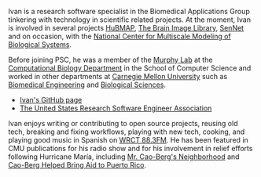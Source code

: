 Ivan is a research software specialist in the Biomedical Applications Group tinkering with technology in scientific related projects. At the moment, Ivan is involved in several projects [HuBMAP](https://commonfund.nih.gov/hubmap), [The Brain Image Library](https://www.brainimagelibrary.org/), [SenNet](https://sennetconsortium.org/) and on occasion, with the [National Center for Multiscale Modeling of Biological Systems](https://mmbios.pitt.edu/).

Before joining PSC, he was a member of the [Murphy Lab](http://murphylab.web.cmu.edu) at the [Computational Biology Department](http://www.cbd.cmu.edu) in the School of Computer Science and worked in other departments at [Carnegie Mellon University](http://www.cmu.edu) such as [Biomedical Engineering](https://www.cmu.edu/bme/) and [Biological Sciences](https://www.cmu.edu/bio/).

* [Ivan's GitHub page](https://github.com/icaoberg/)
* [The United States Research Software Engineer Association](https://us-rse.org/)

Ivan enjoys writing or contributing to open source projects, reusing
old tech, breaking and fixing workflows, playing with new tech,
cooking, and playing good music in Spanish on [WRCT
88.3FM](http://www.wrct.org). He has been featured in CMU publications for his radio show and for his involvement in relief efforts following Hurricane Mar&iacute;a, including [Mr. Cao-Berg's Neighborhood](https://www.cmu.edu/mcs/news-events/2021/1013_barrio-latino-radio.html) and [Cao-Berg Helped Bring Aid to Puerto Rico](https://www.cmu.edu/piper/news/archives/2018/february/ivan-cao-berg.html).

